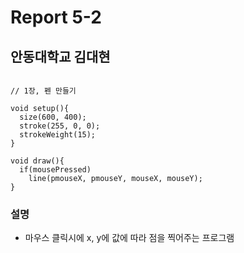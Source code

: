 # Report 5-2
## 안동대학교 김대현
```

// 1장, 펜 만들기

void setup(){
  size(600, 400);
  stroke(255, 0, 0);
  strokeWeight(15);
}

void draw(){
  if(mousePressed)
    line(pmouseX, pmouseY, mouseX, mouseY);
}

```
### 설명
* 마우스 클릭시에 x, y에 값에 따라 점을 찍어주는 프로그램
